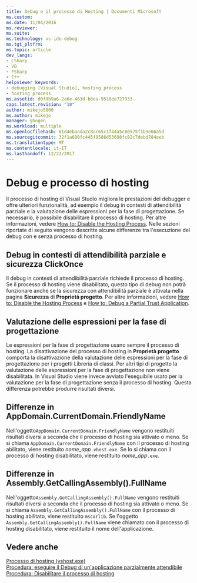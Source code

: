 ```yaml
---
title: Debug e il processo di Hosting | Documenti Microsoft
ms.custom: 
ms.date: 11/04/2016
ms.reviewer: 
ms.suite: 
ms.technology: vs-ide-debug
ms.tgt_pltfrm: 
ms.topic: article
dev_langs:
- CSharp
- VB
- FSharp
- C++
helpviewer_keywords:
- debugging [Visual Studio], hosting process
- hosting process
ms.assetid: d0f0b9a6-2a6e-463d-b6ea-9518ee727933
caps.latest.revision: "10"
author: mikejo5000
ms.author: mikejo
manager: ghogen
ms.workload: multiple
ms.openlocfilehash: 01d4ebaada2c8ac65c1f44a5c80525f1b9e66a5d
ms.sourcegitcommit: 32f1a690fc445f9586d53698fc82c7debd784eeb
ms.translationtype: MT
ms.contentlocale: it-IT
ms.lasthandoff: 12/22/2017
---
```

# <a name="debugging-and-the-hosting-process"></a>Debug e processo di hosting
Il processo di hosting di Visual Studio migliora le prestazioni del debugger e offre ulteriori funzionalità, ad esempio il debug in contesti di attendibilità parziale e la valutazione delle espressioni per la fase di progettazione. Se necessario, è possibile disabilitare il processo di hosting. Per altre informazioni, vedere [How to: Disable the Hosting Process](../ide/how-to-disable-the-hosting-process.md). Nelle sezioni riportate di seguito vengono descritte alcune differenze tra l'esecuzione del debug con e senza processo di hosting.  
  
## <a name="partial-trust-debugging-and-click-once-security"></a>Debug in contesti di attendibilità parziale e sicurezza ClickOnce  
 Il debug in contesti di attendibilità parziale richiede il processo di hosting. Se il processo di hosting viene disabilitato, questo tipo di debug non potrà funzionare anche se la sicurezza con attendibilità parziale è attivata nella pagina **Sicurezza** di **Proprietà progetto**. Per altre informazioni, vedere [How to: Disable the Hosting Process](../ide/how-to-disable-the-hosting-process.md) e [How to: Debug a Partial Trust Application](../debugger/how-to-debug-a-partial-trust-application.md).  
  
## <a name="design-time-expression-evaluation"></a>Valutazione delle espressioni per la fase di progettazione  
 Le espressioni per la fase di progettazione usano sempre il processo di hosting. La disattivazione del processo di hosting in **Proprietà progetto** comporta la disattivazione della valutazione delle espressioni per la fase di progettazione per i progetti Libreria di classi. Per altri tipi di progetto la valutazione delle espressioni per la fase di progettazione non viene disabilitata. In Visual Studio viene invece avviato l'eseguibile usato per la valutazione per la fase di progettazione senza il processo di hosting. Questa differenza potrebbe produrre risultati diversi.  
  
## <a name="appdomaincurrentdomainfriendlyname-differences"></a>Differenze in AppDomain.CurrentDomain.FriendlyName  
 Nell'oggetto`AppDomain.CurrentDomain.FriendlyName` vengono restituiti risultati diversi a seconda che il processo di hosting sia attivato o meno. Se si chiama `AppDomain.CurrentDomain.FriendlyName` con il processo di hosting abilitato, viene restituito *nome_app*`.vhost.exe`. Se lo si chiama con il processo di hosting disabilitato, viene restituito *nome_app*`.exe`.  
  
## <a name="assemblygetcallingassemblyfullname-differences"></a>Differenze in Assembly.GetCallingAssembly().FullName  
 Nell'oggetto`Assembly.GetCallingAssembly().FullName` vengono restituiti risultati diversi a seconda che il processo di hosting sia attivato o meno. Se si chiama `Assembly.GetCallingAssembly().FullName` con il processo di hosting abilitato, viene restituito `mscorlib`. Se l'oggetto `Assembly.GetCallingAssembly().FullName` viene chiamato con il processo di hosting disabilitato, viene restituito il nome dell'applicazione.  
  
## <a name="see-also"></a>Vedere anche  
 [Processo di hosting (vshost.exe)](../ide/hosting-process-vshost-exe.md)   
 [Procedura: eseguire il Debug di un'applicazione parzialmente attendibile](../debugger/how-to-debug-a-partial-trust-application.md)   
 [Procedura: Disabilitare il processo di hosting](../ide/how-to-disable-the-hosting-process.md)
